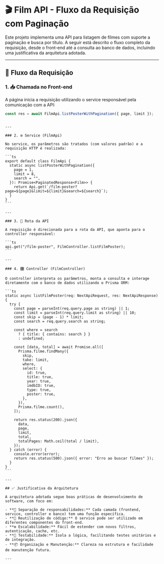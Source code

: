 # 🎬 Film API - Fluxo da Requisição com Paginação

Este projeto implementa uma API para listagem de filmes com suporte a paginação e busca por título. A seguir está descrito o fluxo completo da requisição, desde o front-end até a consulta ao banco de dados, incluindo uma justificativa da arquitetura adotada.

---

## 🔄 Fluxo da Requisição

### 1. 📥 Chamada no Front-end

A página inicia a requisição utilizando o service responsável pela comunicação com a API:

```ts
const res = await FilmApi.listPosterWithPagination({ page, limit });
```

````

---

### 2. ⚙️ Service (FilmApi)

No service, os parâmetros são tratados (com valores padrão) e a requisição HTTP é realizada:

```ts
export default class FilmApi {
  static async listPosterWithPagination({
    page = 1,
    limit = 8,
    search = "",
  }): Promise<PaginatedResponse<Film>> {
    return Api.get(`/film-poster?page=${page}&limit=${limit}&search=${search}`);
  }
}
```

---

### 3. 🚏 Rota da API

A requisição é direcionada para a rota da API, que aponta para o controller responsável:

```ts
api.get("/film-poster", FilmController.listFilmPoster);
```

---

### 4. 🎛️ Controller (FilmController)

O controller interpreta os parâmetros, monta a consulta e interage diretamente com o banco de dados utilizando o Prisma ORM:

```ts
static async listFilmPoster(req: NextApiRequest, res: NextApiResponse) {
  try {
    const page = parseInt(req.query.page as string) || 1;
    const limit = parseInt(req.query.limit as string) || 10;
    const skip = (page - 1) * limit;
    const search = req.query.search as string;

    const where = search
      ? { title: { contains: search } }
      : undefined;

    const [data, total] = await Promise.all([
      Prisma.filme.findMany({
        skip,
        take: limit,
        where,
        select: {
          id: true,
          title: true,
          year: true,
          imdbID: true,
          type: true,
          poster: true,
        },
      }),
      Prisma.filme.count(),
    ]);

    return res.status(200).json({
      data,
      page,
      limit,
      total,
      totalPages: Math.ceil(total / limit),
    });
  } catch (error) {
    console.error(error);
    return res.status(500).json({ error: "Erro ao buscar filmes" });
  }
}
```

---

## ✅ Justificativa da Arquitetura

A arquitetura adotada segue boas práticas de desenvolvimento de software, com foco em:

- **🔗 Separação de responsabilidades:** Cada camada (frontend, service, controller e banco) tem uma função específica.
- **🔄 Reutilização de código:** O service pode ser utilizado em diferentes componentes do front-end.
- **⚙️ Escalabilidade:** Fácil de estender com novos filtros, autenticação, cache, etc.
- **🧪 Testabilidade:** Isola a lógica, facilitando testes unitários e de integração.
- **📦 Organização e Manutenção:** Clareza na estrutura e facilidade de manutenção futura.

---
````
